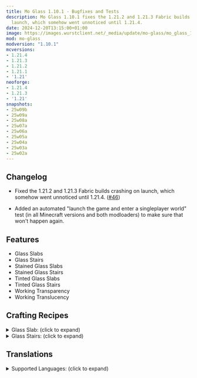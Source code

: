 ```yaml
---
title: Mo Glass 1.10.1 - Bugfixes and Tests
description: Mo Glass 1.10.1 fixes the 1.21.2 and 1.21.3 Fabric builds crashing on
  launch, which somehow went unnoticed until 1.21.4.
date: 2024-12-20T13:15:00+01:00
image: https://images.wurstclient.net/_media/update/mo-glass/mo_glass_1.10.1_540p.webp
mod: mo-glass
modversion: "1.10.1"
mcversions:
- 1.21.4
- 1.21.3
- 1.21.2
- 1.21.1
- '1.21'
neoforge:
- 1.21.4
- 1.21.3
- '1.21'
snapshots:
- 25w09b
- 25w09a
- 25w08a
- 25w07a
- 25w06a
- 25w05a
- 25w04a
- 25w03a
- 25w02a
---
```

## Changelog

- Fixed the 1.21.2 and 1.21.3 Fabric builds crashing on launch, which somehow went unnoticed until 1.21.4. ([#46](https://github.com/Wurst-Imperium/Mo-Glass/issues/46))

- Added an automated "launch the game and enter a singleplayer world" test (in all Minecraft versions and both modloaders) to make sure that won't happen again.

## Features

- Glass Slabs
- Glass Stairs
- Stained Glass Slabs
- Stained Glass Stairs
- Tinted Glass Slabs
- Tinted Glass Stairs
- Working Transparency
- Working Translucency

## Crafting Recipes

<details>
  <summary>Glass Slab: (click to expand)</summary>
  
  ![glass slab crafting recipe](https://user-images.githubusercontent.com/10100202/69957444-5a2ddc80-150b-11ea-8c8c-e2afc5d72fb7.png)  
  ![glass slab stonecutter recipe](https://user-images.githubusercontent.com/10100202/70445670-2a974b00-1a9c-11ea-9a09-46c304cd167b.png)
</details>

<details>
  <summary>Glass Stairs: (click to expand)</summary>
  
  ![glass stairs crafting recipe](https://user-images.githubusercontent.com/10100202/69957446-5bf7a000-150b-11ea-8e61-d189de63333d.png)  
  ![glass stairs stonecutter recipe](https://user-images.githubusercontent.com/10100202/70445677-2c610e80-1a9c-11ea-8e1b-108863b47124.png)
</details>

## Translations

<details>
  <summary>Supported Languages: (click to expand)</summary>

  - Chinese (Simplified/Mainland)
  - Chinese (Traditional/Taiwan)
  - English (US)
  - French (France)
  - German (Germany)
  - Italian (Italy)
  - Japanese (Japan)
  - Oshiwambo (Oshindonga)
  - Oshiwambo (Oshikwanyama)
  - Portuguese (Brazil)
  - Russian (Russia)
  - Spanish (Argentina)
  - Spanish (Chile)
  - Spanish (Ecuador)
  - Spanish (Spain)
  - Spanish (Mexico)
  - Spanish (Uruguay)
  - Spanish (Venezuela)
</details>
